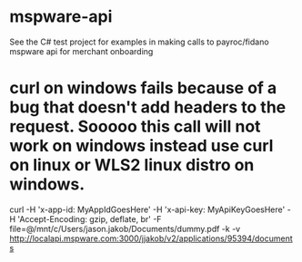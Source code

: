 # mspware-api
See the C# test project for examples in making calls to payroc/fidano mspware api for merchant onboarding

# curl on windows fails because of a bug that doesn't add headers to the request. Sooooo this call will not work on windows instead use curl on linux or WLS2 linux distro on windows.
curl -H 'x-app-id: MyAppIdGoesHere' -H 'x-api-key: MyApiKeyGoesHere' -H 'Accept-Encoding: gzip, deflate, br' -F file=@/mnt/c/Users/jason.jakob/Documents/dummy.pdf -k -v http://localapi.mspware.com:3000/jjakob/v2/applications/95394/documents
